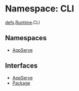 # Namespace: CLI

[defs](dxos_config.defs.md).[Runtime](dxos_config.defs.Runtime.md).CLI

## Namespaces

- [AppServe](dxos_config.defs.Runtime.CLI.AppServe.md)

## Interfaces

- [AppServe](../interfaces/dxos_config.defs.Runtime.CLI.AppServe-1.md)
- [Package](../interfaces/dxos_config.defs.Runtime.CLI.Package.md)

